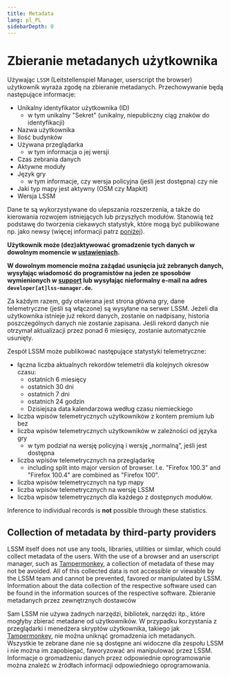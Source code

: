 ```yaml
---
title: Metadata
lang: pl_PL
sidebarDepth: 0
---
```


# Zbieranie metadanych użytkownika

Używając `LSSM` (Leitstellenspiel Manager, userscript the browser) użytkownik wyraża zgodę na zbieranie metadanych. Przechowywanie będą następujące informacje:
* Unikalny identyfikator użytkownika (ID)
  * w tym unikalny "Sekret" (unikalny, niepubliczny ciąg znaków do identyfikacji)
* Nazwa użytkownika
* Ilość budynków
* Używana przeglądarka
  * w tym informacja o jej wersji
* Czas zebrania danych
* Aktywne moduły
* Język gry
  * w tym informacje, czy wersja policyjna (jeśli jest dostępna) czy nie
* Jaki typ mapy jest aktywny (OSM czy Mapkit)
* Wersja LSSM

Dane te są wykorzystywane do ulepszania rozszerzenia, a także do kierowania rozwojem istniejących lub przyszłych modułów.
 Stanowią też podstawę do tworzenia ciekawych statystyk, które mogą być publikowane np. jako newsy (więcej informacji patrz [poniżej](#collection-of-metadata-by-third-party-providers)).

**Użytkownik może (dez)aktywować gromadzenie tych danych w dowolnym momencie w [ustawieniach](settings.md).**

**W dowolnym momencie można zażądać usunięcia już zebranych danych, wysyłając wiadomość do programistów na jeden ze sposobów wymienionych w [support](support.md) lub wysyłając nieformalny e-mail na adres `developer[at]lss-manager.de`.**

Za każdym razem, gdy otwierana jest strona główna gry, dane telemetryczne (jeśli są włączone) są wysyłane na serwer LSSM.
 Jeżeli dla użytkownika istnieje już rekord danych, zostanie on nadpisany, historia poszczególnych danych nie zostanie zapisana.
 Jeśli rekord danych nie otrzymał aktualizacji przez ponad 6 miesięcy, zostanie automatycznie usunięty.

Zespół LSSM może publikować następujące statystyki telemetryczne:
* łączna liczba aktualnych rekordów telemetrii dla kolejnych okresów czasu:
  * ostatnich 6 miesięcy
  * ostatnich 30 dni
  * ostatnich 7 dni
  * ostatnich 24 godzin
  * Dzisiejsza data kalendarzowa według czasu niemieckiego
* liczba wpisów telemetrycznych użytkowników z kontem premium lub bez
* liczba wpisów telemetrycznych użytkowników w zależności od języka gry
  * w tym podział na wersję policyjną i wersję „normalną”, jeśli jest dostępna
* liczba wpisów telemetrycznych na przeglądarkę
  * including split into major version of browser. I.e. "Firefox 100.3" and "Firefox 100.4" are combined as "Firefox 100".
* liczba wpisów telemetrycznych na typ mapy
 * liczba wpisów telemetrycznych na wersję LSSM
 * liczba wpisów telemetrycznych dla każdego z dostępnych modułów.

Inference to individual records is **not** possible through these statistics.

## Collection of metadata by third-party providers

LSSM itself does not use any tools, libraries, utilities or similar, which could collect metadata of the users.
With the use of a browser and an userscript manager, such as [Tampermonkey](https://tampermonkey.net), a collection of metadata of these may not be avoided.
All of this collected data is not accessible or viewable by the LSSM team and cannot be prevented, favored or manipulated by LSSM.
Information about the data collection of the respective software used can be found in the information sources of the respective software.
Zbieranie metadanych przez zewnętrznych dostawców

 Sam LSSM nie używa żadnych narzędzi, bibliotek, narzędzi itp., które mogłyby zbierać metadane od użytkowników.
 W przypadku korzystania z przeglądarki i menedżera skryptów użytkownika, takiego jak [Tampermonkey](https://tampermonkey.net), nie można uniknąć gromadzenia ich metadanych.
 Wszystkie te zebrane dane nie są dostępne ani widoczne dla zespołu LSSM i nie można im zapobiegać, faworyzować ani manipulować przez LSSM.
 Informacje o gromadzeniu danych przez odpowiednie oprogramowanie można znaleźć w źródłach informacji odpowiedniego oprogramowania.
